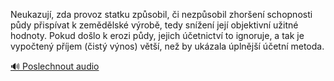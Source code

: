 
Neukazují, zda provoz statku způsobil, či nezpůsobil zhoršení schopnosti půdy přispívat k zemědělské výrobě, tedy snížení její objektivní užitné hodnoty. Pokud došlo k erozi půdy, jejich účetnictví to ignoruje, a tak je vypočtený příjem (čistý výnos) větší, než by ukázala úplnější účetní metoda.

[🔊 Poslechnout audio](/data/7-paragraphs/audio/chapter_52/para_003-Neukazuj-zda-provoz-statku-zpsobil-i-nezpsob.mp3)
